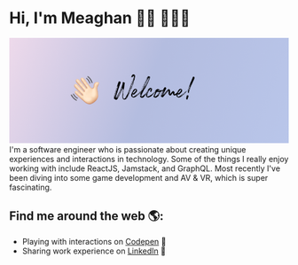 # Hi, I'm Meaghan 👋🏻 👩🏼‍💻

<img src="https://raw.githubusercontent.com/meaghanbass/meaghanbass/master/welcome.png" alt="Welcome">
I'm a software engineer who is passionate about creating unique experiences and interactions in technology. Some of the things I really enjoy working with include ReactJS, Jamstack, and GraphQL. Most recently I've been diving into some game development and AV & VR, which is super fascinating.

## Find me around the web 🌎:
- Playing with interactions on <a href="https://codepen.io/meaghanbass"> Codepen</a> 🏓
- Sharing work experience on <a href="https://www.linkedin.com/in/meaghanbass/">LinkedIn</a> 💼
